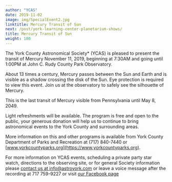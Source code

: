 ```yaml
---
author: "YCAS"
date: 2019-11-02
image: img/SpecialEvent2.jpg
linktitle: Mercury Transit of Sun
next: /post/york-learning-center-planetarium-shows/
title: Mercury Transit of Sun
weight: 100
---
```

The York County Astronomical Society* (YCAS) is pleased to present the transit of Mercury November 11, 2019, beginning at 7:30AM and going until 1:00PM at John C. Rudy County Park Observatory. 

About 13 times a century, Mercury passes between the Sun and Earth and is visible as a shadow crossing the disk of the Sun. Eye protection is required to view this event. Join us at the observatory to safely see the silhouette of Mercury.

This is the last transit of Mercury visible from Pennsylvania until May 8, 2049.

Light refreshments will be available. The program is free and open to the public, your generous donation will help us to continue to bring astronomical events to the York County and surrounding areas. 

More information on this and other programs is available from York County Department of Parks and Recreation at (717) 840-7440 or [www.yorkcountyparks.org](https://www.yorkcountyparks.org).

For more information on YCAS events, scheduling a private party star watch, directions to the observing site, or for general Society information please [contact us at info@astroyork.com](info@astroyork.com) or leave a voice message after the recording at 717 759-9227 or visit [our Facebook page](https://www.facebook.com/astroyork)